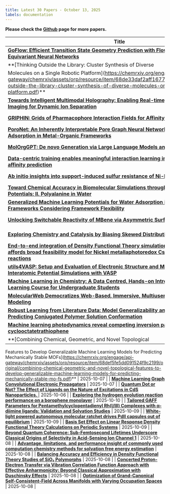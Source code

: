 ```yaml
---
title: Latest 30 Papers - October 13, 2025
labels: documentation
---
```

**Please check the [Github](https://github.com/hdj020402/chemrxiv-daily) page for more papers.**

| **Title** | **Date** |
| --- | --- |
| **[GoFlow: Efficient Transition State Geometry Prediction with Flow Matching and E(3)-Equivariant Neural Networks](https://chemrxiv.org/engage/api-gateway/chemrxiv/assets/orp/resource/item/68e3e79bbc2ac3a0e09fccd1/original/go-flow-efficient-transition-state-geometry-prediction-with-flow-matching-and-e-3-equivariant-neural-networks.pdf)** | 2025-10-09 |
| **[Thinking Outside the Library: Cluster Synthesis of Diverse
Molecules on a Single Robotic Platform](https://chemrxiv.org/engage/api-gateway/chemrxiv/assets/orp/resource/item/68de33daf2aff167708137a8/original/thinking-outside-the-library-cluster-synthesis-of-diverse-molecules-on-a-single-robotic-platform.pdf)** | 2025-10-08 |
| **[Towards Intelligent Multimodal Holography: Enabling Real-time, Selective Chemical Imaging for Dynamic Ion Separation](https://chemrxiv.org/engage/api-gateway/chemrxiv/assets/orp/resource/item/68df3d315dd091524fa363d2/original/towards-intelligent-multimodal-holography-enabling-real-time-selective-chemical-imaging-for-dynamic-ion-separation.pdf)** | 2025-10-08 |
| **[GRIPHIN: Grids of Pharmacophore Interaction Fields for Affinity Prediction](https://chemrxiv.org/engage/api-gateway/chemrxiv/assets/orp/resource/item/68e37981dfd0d042d1276d40/original/griphin-grids-of-pharmacophore-interaction-fields-for-affinity-prediction.pdf)** | 2025-10-08 |
| **[PoroNet: An Inherently Interpretable Pore Graph Neural Network for Prediction of Gas Adsorption in Metal-Organic Frameworks](https://chemrxiv.org/engage/api-gateway/chemrxiv/assets/orp/resource/item/68b1d29ea94eede1546d3853/original/poro-net-an-inherently-interpretable-pore-graph-neural-network-for-prediction-of-gas-adsorption-in-metal-organic-frameworks.pdf)** | 2025-10-07 |
| **[MolOrgGPT: De novo Generation via Large Language Models and Reinforcement Learning](https://chemrxiv.org/engage/api-gateway/chemrxiv/assets/orp/resource/item/68dbe0adf2aff167703bab85/original/mol-org-gpt-de-novo-generation-via-large-language-models-and-reinforcement-learning.pdf)** | 2025-10-06 |
| **[Data-centric training enables meaningful interaction learning in protein–ligand binding affinity prediction](https://chemrxiv.org/engage/api-gateway/chemrxiv/assets/orp/resource/item/68dd60bdf41630377025bf83/original/data-centric-training-enables-meaningful-interaction-learning-in-protein-ligand-binding-affinity-prediction.pdf)** | 2025-10-06 |
| **[Ab initio insights into support-induced sulfur resistance of Ni-based reforming catalysts](https://chemrxiv.org/engage/api-gateway/chemrxiv/assets/orp/resource/item/68e668bbbc2ac3a0e0e9f6a7/original/ab-initio-insights-into-support-induced-sulfur-resistance-of-ni-based-reforming-catalysts.pdf)** | 2025-10-10 |
| **[Toward Chemical Accuracy in Biomolecular Simulations through Data-Driven Many-Body Potentials: II. Polyalanine in Water](https://chemrxiv.org/engage/api-gateway/chemrxiv/assets/orp/resource/item/68e5c4c55dd091524f55961b/original/toward-chemical-accuracy-in-biomolecular-simulations-through-data-driven-many-body-potentials-ii-polyalanine-in-water.pdf)** | 2025-10-10 |
| **[Generalized Machine Learning Potentials for Water Adsorption in Al-Based Metal–Organic Frameworks Considering Framework Flexibility](https://chemrxiv.org/engage/api-gateway/chemrxiv/assets/orp/resource/item/68e4c461bc2ac3a0e0b0df02/original/generalized-machine-learning-potentials-for-water-adsorption-in-al-based-metal-organic-frameworks-considering-framework-flexibility.pdf)** | 2025-10-09 |
| **[Unlocking Switchable Reactivity of MBene via Asymmetric Surface Adsorption](https://chemrxiv.org/engage/api-gateway/chemrxiv/assets/orp/resource/item/68e49a23dfd0d042d13f1c29/original/unlocking-switchable-reactivity-of-m-bene-via-asymmetric-surface-adsorption.pdf)** | 2025-10-09 |
| **[Exploring Chemistry and Catalysis by Biasing Skewed Distributions via Deep Learning](https://chemrxiv.org/engage/api-gateway/chemrxiv/assets/orp/resource/item/68e16e92bc2ac3a0e0641fc3/original/exploring-chemistry-and-catalysis-by-biasing-skewed-distributions-via-deep-learning.pdf)** | 2025-10-09 |
| **[End-to-end integration of Density Functional Theory simulations and Machine Learning affords broad feasibility model for Nickel metallaphotoredox Csp2-Csp3 cross-coupling reactions](https://chemrxiv.org/engage/api-gateway/chemrxiv/assets/orp/resource/item/68e38402dfd0d042d1287efc/original/end-to-end-integration-of-density-functional-theory-simulations-and-machine-learning-affords-broad-feasibility-model-for-nickel-metallaphotoredox-csp2-csp3-cross-coupling-reactions.pdf)** | 2025-10-08 |
| **[utils4VASP: Setup and Evaluation of Electronic Structure and Machine-Learned Interatomic Potential Simulations with VASP](https://chemrxiv.org/engage/api-gateway/chemrxiv/assets/orp/resource/item/68e2749cdfd0d042d11101a4/original/utils4vasp-setup-and-evaluation-of-electronic-structure-and-machine-learned-interatomic-potential-simulations-with-vasp.pdf)** | 2025-10-08 |
| **[Machine Learning in Chemistry: A Data Centred, Hands-on Introductory Machine Learning Course for Undergraduate Students](https://chemrxiv.org/engage/api-gateway/chemrxiv/assets/orp/resource/item/68e029acdfd0d042d1e0312e/original/machine-learning-in-chemistry-a-data-centred-hands-on-introductory-machine-learning-course-for-undergraduate-students.pdf)** | 2025-10-07 |
| **[MolecularWeb Democratizes Web-Based, Immersive, Multiuser Molecular Graphics And Modeling](https://chemrxiv.org/engage/api-gateway/chemrxiv/assets/orp/resource/item/68de48c03e708a764935d52e/original/molecular-web-democratizes-web-based-immersive-multiuser-molecular-graphics-and-modeling.pdf)** | 2025-10-07 |
| **[Robust Learning from Literature Data: Model Generalizability and Uncertainty for Predicting Conjugated Polymer Solution Conformation](https://chemrxiv.org/engage/api-gateway/chemrxiv/assets/orp/resource/item/68e0049abc2ac3a0e0424721/original/robust-learning-from-literature-data-model-generalizability-and-uncertainty-for-predicting-conjugated-polymer-solution-conformation.pdf)** | 2025-10-07 |
| **[Machine learning photodynamics reveal competing inversion paths of methylated cyclooctatetrathiophene](https://chemrxiv.org/engage/api-gateway/chemrxiv/assets/orp/resource/item/68dfcd6dbc2ac3a0e03b4c34/original/machine-learning-photodynamics-reveal-competing-inversion-paths-of-methylated-cyclooctatetrathiophene.pdf)** | 2025-10-07 |
| **[Combining Chemical, Geometric, and Novel Topological
Features to Develop Generalizable Machine Learning
Models for Predicting Mechanically Stable MOFs](https://chemrxiv.org/engage/api-gateway/chemrxiv/assets/orp/resource/item/68def5fe5dd091524f9c2199/original/combining-chemical-geometric-and-novel-topological-features-to-develop-generalizable-machine-learning-models-for-predicting-mechanically-stable-mo-fs.pdf)** | 2025-10-07 |
| **[Machine Learning Graph Convolutional Electronic Propagators](https://chemrxiv.org/engage/api-gateway/chemrxiv/assets/orp/resource/item/68dec93adfd0d042d1b75ad8/original/machine-learning-graph-convolutional-electronic-propagators.pdf)** | 2025-10-07 |
| **[Quantum Dot or Not?  The Effect of Ligands on the Nature of Excitations in CdS Nanoparticles. ](https://chemrxiv.org/engage/api-gateway/chemrxiv/assets/orp/resource/item/68dda5743e708a764924fef9/original/quantum-dot-or-not-the-effect-of-ligands-on-the-nature-of-excitations-in-cd-s-nanoparticles.pdf)** | 2025-10-06 |
| **[Exploring the hydrogen evolution reaction performance on a borophene monolayer](https://chemrxiv.org/engage/api-gateway/chemrxiv/assets/orp/resource/item/68e5e21adfd0d042d167a902/original/exploring-the-hydrogen-evolution-reaction-performance-on-a-borophene-monolayer.pdf)** | 2025-10-10 |
| **[Tailored GAFF Parameters for Pentamethylcyclopentadienyl Rh(I/III) Complexes with α-diimine ligands: Validation and Solvation Studies](https://chemrxiv.org/engage/api-gateway/chemrxiv/assets/orp/resource/item/68e50dd3dfd0d042d14982a3/original/tailored-gaff-parameters-for-pentamethylcyclopentadienyl-rh-i-iii-complexes-with-diimine-ligands-validation-and-solvation-studies.pdf)** | 2025-10-09 |
| **[White-light powered autonomous molecular ratchet drives PdII capsules out of equilibrium](https://chemrxiv.org/engage/api-gateway/chemrxiv/assets/orp/resource/item/68e3b108bc2ac3a0e09a714c/original/white-light-powered-autonomous-molecular-ratchet-drives-pd-ii-capsules-out-of-equilibrium.pdf)** | 2025-10-09 |
| **[Basis Set Effect on Linear Response Density Functional Theory Calculations on Periodic Systems](https://chemrxiv.org/engage/api-gateway/chemrxiv/assets/orp/resource/item/68e3ee3c5dd091524f1daa6f/original/basis-set-effect-on-linear-response-density-functional-theory-calculations-on-periodic-systems.pdf)** | 2025-10-09 |
| **[Beyond Quantum Coherence: Sub-Femtosecond Lifetimes Underscore Classical Origins of Selectivity in Acid-Sensing Ion Channel 1](https://chemrxiv.org/engage/api-gateway/chemrxiv/assets/orp/resource/item/68db83c3f416303770efbc10/original/beyond-quantum-coherence-sub-femtosecond-lifetimes-underscore-classical-origins-of-selectivity-in-acid-sensing-ion-channel-1.pdf)** | 2025-10-08 |
| **[Advantage, limitations, and performance insight of commonly used
computation chemistry methods for solvation free energy estimation](https://chemrxiv.org/engage/api-gateway/chemrxiv/assets/orp/resource/item/68e2fa26dfd0d042d11becc9/original/advantage-limitations-and-performance-insight-of-commonly-used-computation-chemistry-methods-for-solvation-free-energy-estimation.pdf)** | 2025-10-08 |
| **[Balancing Accuracy and Efficiency in Density Functional Theory Studies of SiO₂ Polymorphs](https://chemrxiv.org/engage/api-gateway/chemrxiv/assets/orp/resource/item/68e37963dfd0d042d1276a9b/original/balancing-accuracy-and-efficiency-in-density-functional-theory-studies-of-si-o2-polymorphs.pdf)** | 2025-10-08 |
| **[Concerted Proton-Electron Transfer via Vibration Correlation Function Approach with Effective Anharmonicity: Beyond Classical Approximation with Duschinsky Effects](https://chemrxiv.org/engage/api-gateway/chemrxiv/assets/orp/resource/item/68e13b5c5dd091524fdc5ae0/original/concerted-proton-electron-transfer-via-vibration-correlation-function-approach-with-effective-anharmonicity-beyond-classical-approximation-with-duschinsky-effects.pdf)** | 2025-10-08 |
| **[Optimization of Grand-Canonical Self-Consistent-Field Across Manifolds with Varying Occupation Spaces](https://chemrxiv.org/engage/api-gateway/chemrxiv/assets/orp/resource/item/68e225835dd091524ff23629/original/optimization-of-grand-canonical-self-consistent-field-across-manifolds-with-varying-occupation-spaces.pdf)** | 2025-10-08 |

